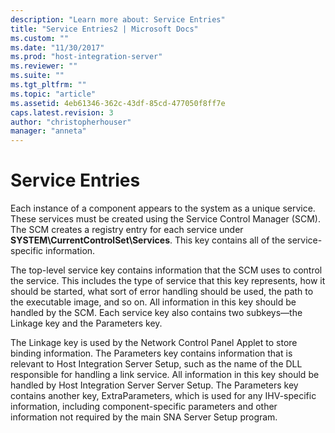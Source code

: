 ```yaml
---
description: "Learn more about: Service Entries"
title: "Service Entries2 | Microsoft Docs"
ms.custom: ""
ms.date: "11/30/2017"
ms.prod: "host-integration-server"
ms.reviewer: ""
ms.suite: ""
ms.tgt_pltfrm: ""
ms.topic: "article"
ms.assetid: 4eb61346-362c-43df-85cd-477050f8ff7e
caps.latest.revision: 3
author: "christopherhouser"
manager: "anneta"
---
```

# Service Entries
Each instance of a component appears to the system as a unique service. These services must be created using the Service Control Manager (SCM). The SCM creates a registry entry for each service under **SYSTEM\CurrentControlSet\Services**. This key contains all of the service-specific information.  
  
 The top-level service key contains information that the SCM uses to control the service. This includes the type of service that this key represents, how it should be started, what sort of error handling should be used, the path to the executable image, and so on. All information in this key should be handled by the SCM. Each service key also contains two subkeys—the Linkage key and the Parameters key.  
  
 The Linkage key is used by the Network Control Panel Applet to store binding information. The Parameters key contains information that is relevant to Host Integration Server Setup, such as the name of the DLL responsible for handling a link service. All information in this key should be handled by Host Integration Server Server Setup. The Parameters key contains another key, ExtraParameters, which is used for any IHV-specific information, including component-specific parameters and other information not required by the main SNA Server Setup program.
